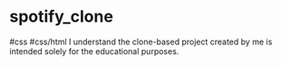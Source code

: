 # spotify_clone
#css
#css/html
I understand the clone-based project created by me is intended solely for the educational purposes.
